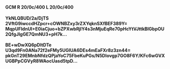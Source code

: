 #### GCM R 20/0c/400 L 20/0c/400
**YkNLQBUD/2a/DjTS**<br/>**2VftG9iwccdHZpcr+cOWNBZxy3rZXYqknSXfBEF389Y=**<br/>**MqpUFIdnUI+E0iaCjuo+bZPXwbRjIY4s3nMjuEqRe70pHcYtVJttkBlGbpOU2QfgJlgGE7QmNU3+pH7k...**<br/><br/>
**BE+wDwXQ6pDItDTe**<br/>**U3qd9Fn0ANa72f2eFMy5UGIUA6DEs4mEaFXr8z3zn44=**<br/>**pkGnT29EMnbNfdzQPjaYoC75FbeKuPGs/N5DIovgp7GO8F6Y/KFc6wGVXUGBPpCGVyR8WAocUasd5tpD...**
